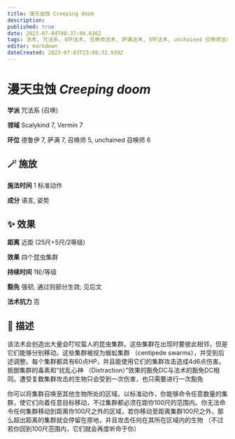 ```yaml
---
title: 漫天虫蚀 Creeping doom
description: 
published: true
date: 2023-07-04T00:37:04.636Z
tags: 法术, 咒法系, 6环法术, 召唤师法术, 萨满法术, 5环法术, unchained 召唤师法术, 召唤, 德鲁伊法术, 7环法术, scalykind, vermin
editor: markdown
dateCreated: 2023-07-03T23:08:32.939Z
---
```


# **漫天虫蚀** *Creeping doom*

**学派** 咒法系 (召唤) 

**领域** Scalykind 7, Vermin 7

**环位** 德鲁伊 7, 萨满 7, 召唤师 5, unchained 召唤师 6

## 🪄 施放

**施法时间** 1 标准动作

**成分** 语言, 姿势

## ✨ 效果  

**距离** 近距 (25尺+5尺/2等级) 

**效果** 四个昆虫集群 

**持续时间** 1轮/等级 

**豁免** 强韧, 通过则部分生效; 见后文

**法术抗力** 否

## 📖 描述

该法术会创造出大量会叮咬蜇人的昆虫集群。这些集群在出现时要彼此相邻，但是它们能够分别移动。这些集群被视为蜈蚣集群 （centipede swarms），并受到后述调整。每个集群都具有60点HP，并且能使用它们的集群攻击造成4d6点伤害。抵御集群的毒素和“扰乱心神 （Distraction）”效果的豁免DC与法术的豁免DC相同。遭受复数集群攻击的生物只会受到一次伤害，也只需要进行一次豁免

你可以将集群召唤至其他生物所处的区域。以标准动作，你能够命令任意数量的集群，使它们向着任意目标移动，不过集群都必须在距你100尺的范围内。你无法命令任何集群移动到距离你100尺之外的区域，若你移动至距离集群100尺之外，那么超出距离的集群就会停留在原地，并且攻击任何在其所在区域内的生物 （不过若你回到100尺范围内，它们就会再度听命于你）
    